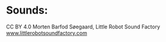 
# Sounds:
CC BY 4.0
Morten Barfod Søegaard, Little Robot Sound Factory
www.littlerobotsoundfactory.com